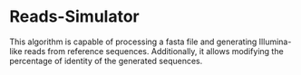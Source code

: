 # Reads-Simulator

This algorithm is capable of processing a fasta file and generating Illumina-like reads from reference sequences. Additionally, it allows modifying the percentage of identity of the generated sequences.
